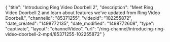 {
    "title": "Introducing Ring Video Doorbell 2",
    "description": "Meet Ring Video Doorbell 2 and learn about features we've updated from Ring Video Doorbell.",
    "channelid": "85371255",
    "videoid": "102255872",
    "date_created": "1498772135",
    "date_modified": "1498772608",
    "type": "captivate",
    "layout": "channelVideo",
    "url": "\/ring-channel\/introducing-ring-video-doorbell-2-mp4\/85371255-102255872"
}